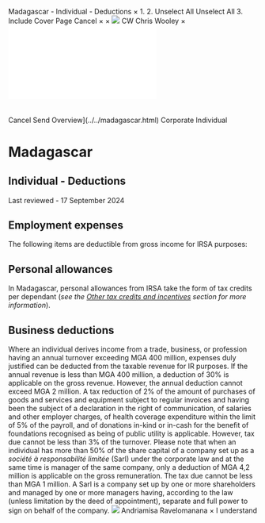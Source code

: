 Madagascar - Individual - Deductions
×
1.
2.
Unselect All
Unselect All
3.
Include Cover Page
Cancel
×
×
![](../../-/media/world-wide-tax-summaries/attachments/global---chris-wooley.ashx%3Frev=ac5e5f3223b34096b1afc2a6009c7320&revision=ac5e5f32-23b3-4096-b1af-c2a6009c7320&hash=859B7ADC84DC2CBEC9760E9E6EE7DE6D0A8BFCDF)
CW
Chris Wooley
×
![](deductions.html)
######
Cancel
Send
Overview](../../madagascar.html)
Corporate
Individual
# Madagascar
## Individual - Deductions
Last reviewed - 17 September 2024
## Employment expenses
The following items are deductible from gross income for IRSA purposes:
## Personal allowances
In Madagascar, personal allowances from IRSA take the form of tax credits per dependant (*see the [Other tax credits and incentives](other-tax-credits-and-incentives.html) section for more information*).
## Business deductions
Where an individual derives income from a trade, business, or profession having an annual turnover exceeding MGA 400 million, expenses duly justified can be deducted from the taxable revenue for IR purposes.
If the annual revenue is less than MGA 400 million, a deduction of 30% is applicable on the gross revenue. However, the annual deduction cannot exceed MGA 2 million.
A tax reduction of 2% of the amount of purchases of goods and services and equipment subject to regular invoices and having been the subject of a declaration in the right of communication, of salaries and other employer charges, of health coverage expenditure within the limit of 5% of the payroll, and of donations in-kind or in-cash for the benefit of foundations recognised as being of public utility is applicable. However, tax due cannot be less than 3% of the turnover.
Please note that when an individual has more than 50% of the share capital of a company set up as a *société à responsabilité limitée* (Sarl) under the corporate law and at the same time is manager of the same company, only a deduction of MGA 4,2 million is applicable on the gross remuneration. The tax due cannot be less than MGA 1 million. A Sarl is a company set up by one or more shareholders and managed by one or more managers having, according to the law (unless limitation by the deed of appointment), separate and full power to sign on behalf of the company.
![](../../-/media/world-wide-tax-summaries/attachments/madagascar---andriamisa-ravelomanana.ashx%3Frev=22c5f70e2e6848d6a7278a723f553d83&revision=22c5f70e-2e68-48d6-a727-8a723f553d83&hash=6A92A76262C9B10C1B6A9A27799308FB91827958)
Andriamisa Ravelomanana
×
I understand